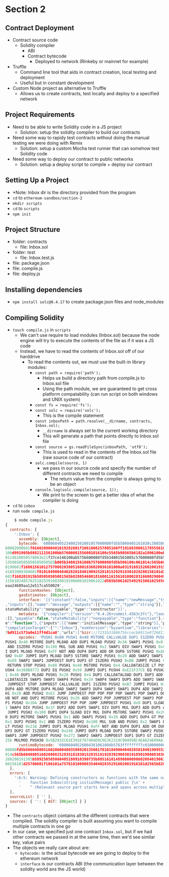 # Section 2

## Contract Deployment
* Contract source code
    * Solidity compiler
        * ABI
        * Contract bytecode
            * Deployed to network (Rinkeby or mainnet for example)
* Truffle
    * Command line tool that aids in contract creation, local testing and deployment
    * Useful but in constant development
* Custom Node project as alternative to Truffle
    * Allows us to create contracts, test locally and deploy to a specified network

## Project Requirements
* Need to be able to write Solidity code in a JS project
    * Solution: setup the solidity compiler to build our contracts
* Need some way to rapidy test contracts without doing the manual testing we were doing with Remix
    * Solution: setup a custom Mocha test runner that can somehow test Solidity code
* Need some way to deploy our contract to public networks
    * Solution: setup a deploy script to compile + deploy our contract

## Setting Up a Project
* *Note: Inbox dir is the directory provided from the program
* ```cd``` to ```ethereum-sandbox/section-2```
* ```mkdir scripts```
* ```cd``` to ```scripts```
* ```npm init```

## Project Structure
* folder: contracts
    * file: Inbox.sol
* folder: test
    * file: Inbox.test.js
* file: package.json
* file: compile.js
* file: deploy.js

## Installing dependencies
* ```npm install solc@0.4.17``` to create package.json files and node_modules

## Compiling Solidity
* ```touch compile.js``` in ```scripts```
    * We can't use require to load modules (Inbox.sol) because the node engine will try to execute the contents of the file as if it was a JS code
    * Instead, we have to read the contents of Inbox.sol off of our harddrive
        * To read the contents out, we must use the built-in library modules:
            * ```const path = require('path');```
                * Helps us build a directory path from compile.js to Inbox.sol file
                * Using the path module, we are guaranteed to get cross platform compatability (can run script on both windows and UNIX system)
            * ```const fs = require('fs');```
            * ```const solc = require('solc');```
                * This is the compile statement
            * ```const inboxPath = path.resolve(__dirname, contracts, Inbox.sol);```
                * ```__dirname``` is always set to the current working directory
                * This will generate a path that points directly to Inbox.sol file
            * ```const source = gs.readFileSync(inboxPath, 'utf8');```
                * This is used to read in the contents of the Inbox.sol file (raw source code of our contract)
            * ```solc.compile(source, 1)```
                * we pass in our source code and specify the number of different contracts we need to compile
                    * The return value from the compiler is always going to be an object
            * ```console.log(solc.compile(source, 1));```
                * We print to the screen to get a better idea of what the compiler is doing
* ```cd``` to ```inbox```
* run ```node compile.js```
```javascript
    $ node compile.js
{
  contracts: {
    ':Inbox': {
      assembly: [Object],
      bytecode: '608060405234801561001057600080fd5b5060405161038c38038061038c83398101604052805101805161003a906000906020840190610041565b50506100dc565b8280546001816001161561010002031660029004906000526020
60002090601f016020900481019282601f1061008257805160ff19168380011785556100af565b828001600101855582156100af579182015b828111156100af578251825591602001919060010190610094565b506100bb9291506100bf565b5090565b6
100d991905b808211156100bb57600081556001016100c5565b90565b6102a1806100eb6000396000f30060806040526004361061004b5763ffffffff7c0100000000000000000000000000000000000000000000000000000000600035041663368b8772
8114610050578063e21f37ce146100ab575b600080fd5b34801561005c57600080fd5b506040805160206004803580820135601f81018490048402850184019095528484526100a9943694929360249392840191908190840183828082843750949750610
1359650505050505050565b005b3480156100b757600080fd5b506100c061014c565b6040805160208082528351818301528351919283929083019185019080838360005b838110156100fa5781810151838201526020016100e2565b5050505090509081
0190601f1680156101275780820380516001836020036101000a031916815260200191505b509250505060405180910390f35b80516101489060009060208401906101da565b5050565b60008054604080516020600260018516156101000260001901909
41693909304601f810184900484028201840190925281815292918301828280156101d25780601f106101a7576101008083540402835291602001916101d2565b820191906000526020600020905b8154815290600101906020018083116101b557829003
601f168201915b505050505081565b828054600181600116156101000203166002900490600052602060002090601f016020900481019282601f1061021b57805160ff1916838001178555610248565b82800160010185558215610248579182015b82811
11561024857825182559160200191906001019061022d565b50610254929150610258565b5090565b61027291905b80821115610254576000815560010161025e565b905600a165627a7a72305820097d5b2932c61e391e787404e0c0e3e2319c90495bc4
eaa24689aa12e517ca550029',
      functionHashes: [Object],
      gasEstimates: [Object],
      interface: '[{"constant":false,"inputs":[{"name":"newMessage","type":"string"}],"name":"setMessage","outputs":[],"payable":false,"stateMutability":"nonpayable","type":"function"},{"constant":true
,"inputs":[],"name":"message","outputs":[{"name":"","type":"string"}],"payable":false,"stateMutability":"view","type":"function"},{"inputs":[{"name":"initialMessage","type":"string"}],"payable":false,"
stateMutability":"nonpayable","type":"constructor"}]',
      metadata: '{"compiler":{"version":"0.4.26+commit.4563c3fc"},"language":"Solidity","output":{"abi":[{"constant":false,"inputs":[{"name":"newMessage","type":"string"}],"name":"setMessage","outputs"
:[],"payable":false,"stateMutability":"nonpayable","type":"function"},{"constant":true,"inputs":[],"name":"message","outputs":[{"name":"","type":"string"}],"payable":false,"stateMutability":"view","typ
e":"function"},{"inputs":[{"name":"initialMessage","type":"string"}],"payable":false,"stateMutability":"nonpayable","type":"constructor"}],"devdoc":{"methods":{}},"userdoc":{"methods":{}}},"settings":{
"compilationTarget":{"":"Inbox"},"evmVersion":"byzantium","libraries":{},"optimizer":{"enabled":true,"runs":200},"remappings":[]},"sources":{"":{"keccak256":"0x20d80f7a0c035dbdc835d25a69463639941d0ae85
7bd911c573a0e11ff4d1ca0","urls":["bzzr://7231b31686756ccecb6911e87268173ac2401c6e498f182a132102170b322c3b"]}},"version":1}',
      opcodes: 'PUSH1 0x80 PUSH1 0x40 MSTORE CALLVALUE DUP1 ISZERO PUSH2 0x10 JUMPI PUSH1 0x0 DUP1 REVERT JUMPDEST POP PUSH1 0x40 MLOAD PUSH2 0x38C CODESIZE SUB DUP1 PUSH2 0x38C DUP4 CODECOPY DUP2 ADD 
PUSH1 0x40 MSTORE DUP1 MLOAD ADD DUP1 MLOAD PUSH2 0x3A SWAP1 PUSH1 0x0 SWAP1 PUSH1 0x20 DUP5 ADD SWAP1 PUSH2 0x41 JUMP JUMPDEST POP POP PUSH2 0xDC JUMP JUMPDEST DUP3 DUP1 SLOAD PUSH1 0x1 DUP2 PUSH1 0x1
 AND ISZERO PUSH2 0x100 MUL SUB AND PUSH1 0x2 SWAP1 DIV SWAP1 PUSH1 0x0 MSTORE PUSH1 0x20 PUSH1 0x0 KECCAK256 SWAP1 PUSH1 0x1F ADD PUSH1 0x20 SWAP1 DIV DUP2 ADD SWAP3 DUP3 PUSH1 0x1F LT PUSH2 0x82 JUMP
I DUP1 MLOAD PUSH1 0xFF NOT AND DUP4 DUP1 ADD OR DUP6 SSTORE PUSH2 0xAF JUMP JUMPDEST DUP3 DUP1 ADD PUSH1 0x1 ADD DUP6 SSTORE DUP3 ISZERO PUSH2 0xAF JUMPI SWAP2 DUP3 ADD JUMPDEST DUP3 DUP2 GT ISZERO PU
SH2 0xAF JUMPI DUP3 MLOAD DUP3 SSTORE SWAP2 PUSH1 0x20 ADD SWAP2 SWAP1 PUSH1 0x1 ADD SWAP1 PUSH2 0x94 JUMP JUMPDEST POP PUSH2 0xBB SWAP3 SWAP2 POP PUSH2 0xBF JUMP JUMPDEST POP SWAP1 JUMP JUMPDEST PUSH2
 0xD9 SWAP2 SWAP1 JUMPDEST DUP1 DUP3 GT ISZERO PUSH2 0xBB JUMPI PUSH1 0x0 DUP2 SSTORE PUSH1 0x1 ADD PUSH2 0xC5 JUMP JUMPDEST SWAP1 JUMP JUMPDEST PUSH2 0x2A1 DUP1 PUSH2 0xEB PUSH1 0x0 CODECOPY PUSH1 0x0
 RETURN STOP PUSH1 0x80 PUSH1 0x40 MSTORE PUSH1 0x4 CALLDATASIZE LT PUSH2 0x4B JUMPI PUSH4 0xFFFFFFFF PUSH29 0x100000000000000000000000000000000000000000000000000000000 PUSH1 0x0 CALLDATALOAD DIV AND P
USH4 0x368B8772 DUP2 EQ PUSH2 0x50 JUMPI DUP1 PUSH4 0xE21F37CE EQ PUSH2 0xAB JUMPI JUMPDEST PUSH1 0x0 DUP1 REVERT JUMPDEST CALLVALUE DUP1 ISZERO PUSH2 0x5C JUMPI PUSH1 0x0 DUP1 REVERT JUMPDEST POP PUSH
1 0x40 DUP1 MLOAD PUSH1 0x20 PUSH1 0x4 DUP1 CALLDATALOAD DUP1 DUP3 ADD CALLDATALOAD PUSH1 0x1F DUP2 ADD DUP5 SWAP1 DIV DUP5 MUL DUP6 ADD DUP5 ADD SWAP1 SWAP6 MSTORE DUP5 DUP5 MSTORE PUSH2 0xA9 SWAP5 CA
LLDATASIZE SWAP5 SWAP3 SWAP4 PUSH1 0x24 SWAP4 SWAP3 DUP5 ADD SWAP2 SWAP1 DUP2 SWAP1 DUP5 ADD DUP4 DUP3 DUP1 DUP3 DUP5 CALLDATACOPY POP SWAP5 SWAP8 POP PUSH2 0x135 SWAP7 POP POP POP POP POP POP POP JUMP
 JUMPDEST STOP JUMPDEST CALLVALUE DUP1 ISZERO PUSH2 0xB7 JUMPI PUSH1 0x0 DUP1 REVERT JUMPDEST POP PUSH2 0xC0 PUSH2 0x14C JUMP JUMPDEST PUSH1 0x40 DUP1 MLOAD PUSH1 0x20 DUP1 DUP3 MSTORE DUP4 MLOAD DUP2 
DUP4 ADD MSTORE DUP4 MLOAD SWAP2 SWAP3 DUP4 SWAP3 SWAP1 DUP4 ADD SWAP2 DUP6 ADD SWAP1 DUP1 DUP4 DUP4 PUSH1 0x0 JUMPDEST DUP4 DUP2 LT ISZERO PUSH2 0xFA JUMPI DUP2 DUP2 ADD MLOAD DUP4 DUP3 ADD MSTORE PUS
H1 0x20 ADD PUSH2 0xE2 JUMP JUMPDEST POP POP POP POP SWAP1 POP SWAP1 DUP2 ADD SWAP1 PUSH1 0x1F AND DUP1 ISZERO PUSH2 0x127 JUMPI DUP1 DUP3 SUB DUP1 MLOAD PUSH1 0x1 DUP4 PUSH1 0x20 SUB PUSH2 0x100 EXP S
UB NOT AND DUP2 MSTORE PUSH1 0x20 ADD SWAP2 POP JUMPDEST POP SWAP3 POP POP POP PUSH1 0x40 MLOAD DUP1 SWAP2 SUB SWAP1 RETURN JUMPDEST DUP1 MLOAD PUSH2 0x148 SWAP1 PUSH1 0x0 SWAP1 PUSH1 0x20 DUP5 ADD SWA
P1 PUSH2 0x1DA JUMP JUMPDEST POP POP JUMP JUMPDEST PUSH1 0x0 DUP1 SLOAD PUSH1 0x40 DUP1 MLOAD PUSH1 0x20 PUSH1 0x2 PUSH1 0x1 DUP6 AND ISZERO PUSH2 0x100 MUL PUSH1 0x0 NOT ADD SWAP1 SWAP5 AND SWAP4 SWAP
1 SWAP4 DIV PUSH1 0x1F DUP2 ADD DUP5 SWAP1 DIV DUP5 MUL DUP3 ADD DUP5 ADD SWAP1 SWAP3 MSTORE DUP2 DUP2 MSTORE SWAP3 SWAP2 DUP4 ADD DUP3 DUP3 DUP1 ISZERO PUSH2 0x1D2 JUMPI DUP1 PUSH1 0x1F LT PUSH2 0x1A7
 JUMPI PUSH2 0x100 DUP1 DUP4 SLOAD DIV MUL DUP4 MSTORE SWAP2 PUSH1 0x20 ADD SWAP2 PUSH2 0x1D2 JUMP JUMPDEST DUP3 ADD SWAP2 SWAP1 PUSH1 0x0 MSTORE PUSH1 0x20 PUSH1 0x0 KECCAK256 SWAP1 JUMPDEST DUP2 SLOA
D DUP2 MSTORE SWAP1 PUSH1 0x1 ADD SWAP1 PUSH1 0x20 ADD DUP1 DUP4 GT PUSH2 0x1B5 JUMPI DUP3 SWAP1 SUB PUSH1 0x1F AND DUP3 ADD SWAP2 JUMPDEST POP POP POP POP POP DUP2 JUMP JUMPDEST DUP3 DUP1 SLOAD PUSH1 
0x1 DUP2 PUSH1 0x1 AND ISZERO PUSH2 0x100 MUL SUB AND PUSH1 0x2 SWAP1 DIV SWAP1 PUSH1 0x0 MSTORE PUSH1 0x20 PUSH1 0x0 KECCAK256 SWAP1 PUSH1 0x1F ADD PUSH1 0x20 SWAP1 DIV DUP2 ADD SWAP3 DUP3 PUSH1 0x1F 
LT PUSH2 0x21B JUMPI DUP1 MLOAD PUSH1 0xFF NOT AND DUP4 DUP1 ADD OR DUP6 SSTORE PUSH2 0x248 JUMP JUMPDEST DUP3 DUP1 ADD PUSH1 0x1 ADD DUP6 SSTORE DUP3 ISZERO PUSH2 0x248 JUMPI SWAP2 DUP3 ADD JUMPDEST D
UP3 DUP2 GT ISZERO PUSH2 0x248 JUMPI DUP3 MLOAD DUP3 SSTORE SWAP2 PUSH1 0x20 ADD SWAP2 SWAP1 PUSH1 0x1 ADD SWAP1 PUSH2 0x22D JUMP JUMPDEST POP PUSH2 0x254 SWAP3 SWAP2 POP PUSH2 0x258 JUMP JUMPDEST POP 
SWAP1 JUMP JUMPDEST PUSH2 0x272 SWAP2 SWAP1 JUMPDEST DUP1 DUP3 GT ISZERO PUSH2 0x254 JUMPI PUSH1 0x0 DUP2 SSTORE PUSH1 0x1 ADD PUSH2 0x25E JUMP JUMPDEST SWAP1 JUMP STOP LOG1 PUSH6 0x627A7A723058 KECCAK
256 MULMOD PUSH30 0x5B2932C61E391E787404E0C0E3E2319C90495BC4EAA24689AA12E517CA55 STOP 0x29 ',
      runtimeBytecode: '60806040526004361061004b5763ffffffff7c0100000000000000000000000000000000000000000000000000000000600035041663368b87728114610050578063e21f37ce146100ab575b600080fd5b34801561005c576
00080fd5b506040805160206004803580820135601f81018490048402850184019095528484526100a99436949293602493928401919081908401838280828437509497506101359650505050505050565b005b3480156100b757600080fd5b506100c061
014c565b6040805160208082528351818301528351919283929083019185019080838360005b838110156100fa5781810151838201526020016100e2565b50505050905090810190601f1680156101275780820380516001836020036101000a031916815
260200191505b509250505060405180910390f35b80516101489060009060208401906101da565b5050565b6000805460408051602060026001851615610100026000190190941693909304601f8101849004840282018401909252818152929183018282
80156101d25780601f106101a7576101008083540402835291602001916101d2565b820191906000526020600020905b8154815290600101906020018083116101b557829003601f168201915b505050505081565b8280546001816001161561010002031
  },
  errors: [
    ':6:5: Warning: Defining constructors as functions with the same name as the contract is deprecated. Use "constructor(...) { ... }" instead.\n' +
      '    function Inbox(string initialMessage) public {\n' +
      '    ^ (Relevant source part starts here and spans across multiple lines).\n'
  ],
  sourceList: [ '' ],
  sources: { '': { AST: [Object] } }
}
```

* The ```contracts``` object contains all the different contracts that were compiled. The solidity compiler is built assuming you want to compile multiple contracts in one go
* In our case, we specified just one contract ```Inbox.sol```, but if we had other contracts we passed in at the same time, then we'd see similar key, value pairs
* The objects we really care about are:
    * ```bytecode:``` is the actual bytecode we are going to deploy to the ethereum network
    * ```interface``` is our contracts ABI (the communication layer between the solidity world ans the JS world)
    